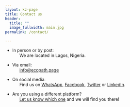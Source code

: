 ```yaml
---
layout: kz-page
title: Contact us
header: 
  title: ""
  image_fullwidth: main.jpg
permalink: /contact/

---
```


* In person or by post:<br>
&nbsp;&nbsp;&nbsp;&nbsp;&nbsp;&nbsp;We are located in Lagos, Nigeria.

* Via email:<br>
&nbsp;&nbsp;&nbsp;&nbsp;&nbsp;&nbsp;[info@ecopath.page][1]

* On social media:<br>
&nbsp;&nbsp;&nbsp;&nbsp;&nbsp;&nbsp;Find us on [WhatsApp][2], [Facebook][3], [Twitter][4] or [LinkedIn][5].

* Are you using a different platform?<br>
&nbsp;&nbsp;&nbsp;&nbsp;&nbsp;&nbsp;[Let us know which one][1] and we will find you there!

[1]: mailto:info@ecopath.page
[2]: https://wa.me/2348038075463?text=I%20am%20interested%20in%20your%20cartridges
[3]: https://www.facebook.com/Ecopath-107842441580696
[4]: https://twitter.com/Ecopath2
[5]: https://www.linkedin.com/company/ecopath-page/